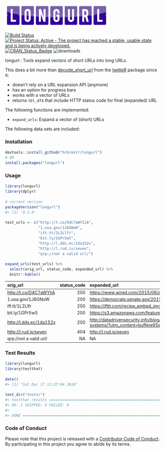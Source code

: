 
<!-- README.md is generated from README.Rmd. Please edit that file -->
![](longurl.png)

[![Build Status](https://travis-ci.org/hrbrmstr/longurl.svg)](https://travis-ci.org/hrbrmstr/longurl) [![Project Status: Active - The project has reached a stable, usable state and is being actively developed.](http://www.repostatus.org/badges/0.1.0/active.svg)](http://www.repostatus.org/#active) [![CRAN\_Status\_Badge](http://www.r-pkg.org/badges/version/longurl)](http://cran.r-project.org/web/packages/longurl) ![downloads](http://cranlogs.r-pkg.org/badges/grand-total/longurl)

longurl : Tools expand vectors of short URLs into long URLs.

This does a bit more than [decode\_short\_url](https://github.com/geoffjentry/twitteR/blob/master/R/utils.R#L22-L31) from the [twitteR](https://github.com/geoffjentry/twitteR) package since it:

-   doesn't rely on a URL expansion API (anymore)
-   has an option for progress bars
-   works with a vector of URLs
-   returns `tbl_df`s that include HTTP status code for final (expanded) URL

The following functions are implemented:

-   `expand_urls`: Expand a vector of (short) URLs

The following data sets are included:

### Installation

``` r
devtools::install_github("hrbrmstr/longurl")
# OR
install.packages("longurl")
```

### Usage

``` r
library(longurl)
library(dplyr)

# current verison
packageVersion("longurl")
#> [1] '0.3.0'

test_urls <- c("http://t.co/D4C7aWYIiA",
               "1.usa.gov/1J6GNoW",
               "ift.tt/1L2Llfr",
               "bit.ly/1GPr5w5",
               "http://l.dds.ec/1da152x",
               "http://l.rud.is/seven",
               "qrp://not a valid url/")

expand_urls(test_urls) %>% 
  select(orig_url, status_code, expanded_url) %>% 
  knitr::kable()
```

| orig\_url                 |  status\_code| expanded\_url                                                                                                                                                                                        |
|:--------------------------|-------------:|:-----------------------------------------------------------------------------------------------------------------------------------------------------------------------------------------------------|
| <http://t.co/D4C7aWYIiA>  |           200| <https://www.wired.com/2015/06/airlines-security-hole-grounded-polish-planes/>                                                                                                                       |
| 1.usa.gov/1J6GNoW         |           200| <https://democrats.senate.gov/2015/06/22/schedule-for-monday-june-22-2015/>                                                                                                                          |
| ift.tt/1L2Llfr            |           200| <https://ifttt.com/recipe_embed_img/299814>                                                                                                                                                          |
| bit.ly/1GPr5w5            |           200| <https://s3.amazonaws.com/features.ifttt.com/blog_images/Channels/Weebly+final+banner+with+IFTTT+logo.png>                                                                                           |
| <http://l.dds.ec/1da152x> |           200| <http://datadrivensecurity.info/blog/posts/2015/Jun/survey-on-machine-learning-in-intrusion-detection-systems/?utm_content=buffere95ec&utm_medium=social&utm_source=twitter.com&utm_campaign=buffer> |
| <http://l.rud.is/seven>   |           404| <http://l.rud.is/seven>                                                                                                                                                                              |
| qrp://not a valid url/    |            NA| NA                                                                                                                                                                                                   |

### Test Results

``` r
library(longurl)
library(testthat)

date()
#> [1] "Sat Dec 17 13:37:04 2016"

test_dir("tests/")
#> testthat results ========================================================================================================================================================================================
#> OK: 2 SKIPPED: 0 FAILED: 0
#> 
#> DONE ===================================================================================================================================================================================================
```

### Code of Conduct

Please note that this project is released with a [Contributor Code of Conduct](CONDUCT.md). By participating in this project you agree to abide by its terms.

